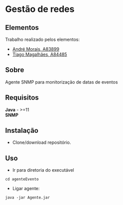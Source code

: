 # Gestão de redes

## Elementos

Trabalho realizado pelos elementos:

- [André Morais, A83899](https://github.com/Demorales1998)
- [Tiago Magalhães, A84485](https://github.com/TiagoMag)

## Sobre 
Agente SNMP para monitorização de datas de eventos

## Requisitos

**Java** - >=11  </br>
**SNMP** </br>
## Instalação

- Clone/download repositório.

## Uso
- Ir para diretoria do executável
```
cd agenteEvento
```
- Ligar agente:</br>
``` 
java -jar Agente.jar
``` 
